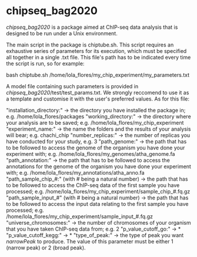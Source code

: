 # chipseq_bag2020
*chipseq_bag2020* is a package aimed at ChIP-seq data analysis that is designed to be run under a Unix environment.

The main script in the package is chiptube.sh. This script requires an exhaustive series of parameters for its execution, which must be specified all together in a single .txt file. This file's path has to be indicated every time the script is run, so for example:

  bash chiptube.sh /home/lola_flores/my_chip_experiment/my_parameters.txt 
  
A model file containing such parameters is provided in *chipseq_bag2020*/test/test_params.txt. We strongly reccomend to use it as a template and customise it with the user's preferred values. As for this file:

  "installation_directory:" -> the directory you have installed the package in; e.g. /home/lola_flores/packages
  "working_directory:" -> the directory where your analysis are to be saved; e.g. /home/lola_flores/my_chip_experiment
  "experiment_name:" -> the name the folders and the results of your analysis will bear; e.g. chachi_chip
  "number_replicas:" -> the number of replicas you have conducted for your study, e.g. 3
  "path_genome:" -> the path that has to be followed to access the genome of the organism you have done your experiment with; e.g. /home/lola_flores/my_genomes/atha_genome.fa
  "path_annotation:" -> the path that has to be followed to access the annotations for the genome of the organism you have done your experiment with; e.g. /home/lola_flores/my_annotations/atha_anno.fa
  "path_sample_chip_#:" (with # being a natural number) -> the path that has to be followed to access the ChIP-seq data of the first sample you have processed; e.g. /home/lola_flores/my_chip_experiment/sample_chip_#.fq.gz
  "path_sample_input_#" (with # being a natural number) -> the path that has to be followed to access the input data relating to the first sample you have processed; e.g. /home/lola_flores/my_chip_experiment/sample_input_#.fq.gz
  "universe_chromosomes:" -> the number of chromosomes of your organism that you have taken ChIP-seq data from; e.g. 2
  "p_value_cutoff_go:" -> *
  "p_value_cutoff_kegg:" -> *
  "type_of_peak:" -> the type of peak you want *narrowPeak* to produce. The value of this parameter must be either 1 (narrow peak) or 2 (broad peak).
